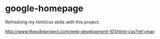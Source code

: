 # google-homepage

Refreshing my html/css skills with this project.

http://www.theodinproject.com/web-development-101/html-css?ref=lnav
